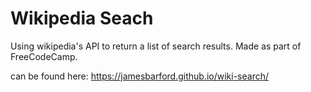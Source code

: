 <h1>Wikipedia Seach</h1>

Using wikipedia's API to return a list of search results. Made as part of FreeCodeCamp.

can be found here: https://jamesbarford.github.io/wiki-search/
